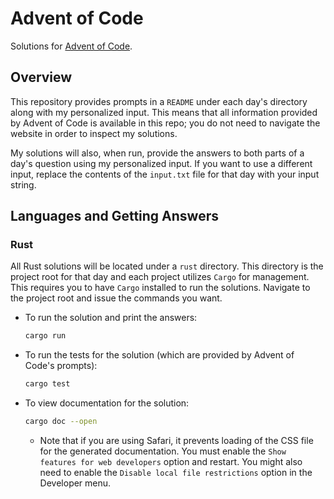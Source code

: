 # Advent of Code
Solutions for [Advent of Code](https://adventofcode.com/).

## Overview
This repository provides prompts in a `README` under each day's
directory along with my personalized input.  This means that all information
provided by Advent of Code is available in this repo; you do not need to
navigate the website in order to inspect my solutions.

My solutions will also, when run, provide the answers to both parts of a day's
question using my personalized input.  If you want to use a different input,
replace the contents of the `input.txt` file for that day with your input
string.

## Languages and Getting Answers
### Rust
All Rust solutions will be located under a `rust` directory.  This directory is
the project root for that day and each project utilizes `Cargo` for management.
This requires you to have `Cargo` installed to run the solutions. Navigate to
the project root and issue the commands you want.

- To run the solution and print the answers:

    ```sh
    cargo run
    ```
- To run the tests for the solution (which are provided by Advent of Code's prompts):

    ```sh
    cargo test
    ```
- To view documentation for the solution:

    ```sh
    cargo doc --open
    ```
    - Note that if you are using Safari, it prevents loading of the CSS file for
      the generated documentation. You must enable the `Show features for web
      developers` option and restart. You might also need to enable the `Disable
      local file restrictions` option in the Developer menu.